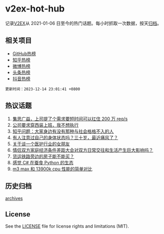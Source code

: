 # v2ex-hot-hub

 记录[V2EX](https://www.v2ex.com/)从 2021-01-06 日至今的热门话题。每小时抓取一次数据，按天[归档](archives)。
 
 ## 相关项目

- [GitHub热榜](https://github.com/it985/github-hot-hub)
- [知乎热榜](https://github.com/it985/zhihu-hot-hub)
- [微博热榜](https://github.com/it985/weibo-hot-hub)
- [头条热榜](https://github.com/it985/toutiao-hot-hub)
- [抖音热榜](https://github.com/it985/douyin-hot-hub)


 `更新时间：2023-12-14 23:01:41 +0800`

## 热议话题

1. [集思广益，上司提了个需求要短时间可以扛住 200 万 req/s](https://www.v2ex.com/t/1000267)
1. [公司要求穿西装上班，我不想执行](https://www.v2ex.com/t/1000226)
1. [知乎问题：大家身边有没有那种与社会格格不入的人](https://www.v2ex.com/t/1000214)
1. [有人注意过自己的身体状态吗？三十岁，最近痛风了？](https://www.v2ex.com/t/1000334)
1. [关于谈一个医护行业的女朋友](https://www.v2ex.com/t/1000349)
1. [情侣双方家庭经济条件差距大会对双方日常交往和生活产生巨大影响吗？](https://www.v2ex.com/t/1000225)
1. [货运铁路旁边的房子能不能买？](https://www.v2ex.com/t/1000212)
1. [感觉 C# 在蚕食 Python 的生态](https://www.v2ex.com/t/1000331)
1. [m3 max 和 13900k cpu 性能的简单对比](https://www.v2ex.com/t/1000236)

## 历史归档

[archives](archives)

## License

See the [LICENSE](LICENSE) file for license rights and limitations (MIT).
